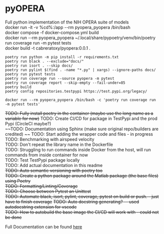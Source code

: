 # pyOPERA
Full python implementation of the NIH OPERA suite of models  
docker run -it -v %cd%:/app --rm pyopera_pyopera /bin/bash  
docker compose -f docker-compose.yml build  
docker run --rm pyopera_pyopera ~/.local/share/pypoetry/venv/bin/poetry run coverage run -m pytest tests  
docker build -t cabreratoxy/pyopera:0.0.1 .  

```
poetry run python -m pip install -r requirements.txt  
poetry run black . --exclude="docs/" 
poetry run isort . --skip docs/
poetry run pylint $(find . -name "*.py" | xargs) --ignore-paths docs/ 
poetry run pytest tests    
poetry run coverage run --source pyopera -m pytest  
poetry run coverage report --skip-empty --fail-under=85  
poetry build  
poetry config repositories.testpypi https://test.pypi.org/legacy/  

docker run --rm pyopera_pyopera /bin/bash -c 'poetry run coverage run -m pytest tests'   
```


~~TODO: Fully install poetry in the container (maybe use the long name as a variable for now)~~
TODO: Create CI/CD for package in TestPypi and the prod Pypi (CircleCI maybe?)  
~~TODO: Documentation using Sphinx (make sure original repo/builders are credited)  ~~
TODO: Start adding the wrapper code and files - in progress  
TODO: Benchmarking with airspeed velocity  
TODO: Don't repeat the library name in the Dockerfile  
TODO: Struggling to run commands inside Docker from the host, will run commands from inside container for now  
TODO: Test TestPypi package locally  
TODO: Add actual documentation in this readme  
~~TODO: Auto semantic versioning with poetry too~~    
~~TODO: Create a python package around the Matlab package (the base files) using Poetry~~  
~~TODO: Formatting/Linting/Coverage~~  
~~TODO: Choose between Pytest an Unittest~~  
~~TODO: Automate black, isort, pylint, coverage, pytest on build or push. - just have to finish coverage~~
~~TODO: Auto docstring generating? -- used autodocstring extension for vscode~~  
~~TODO: How to autobuild the base image the CI/CD will work with - could not be done~~  

Full Documentation can be found [here](https://cabreratoxy.github.io/pyOPERA/)
